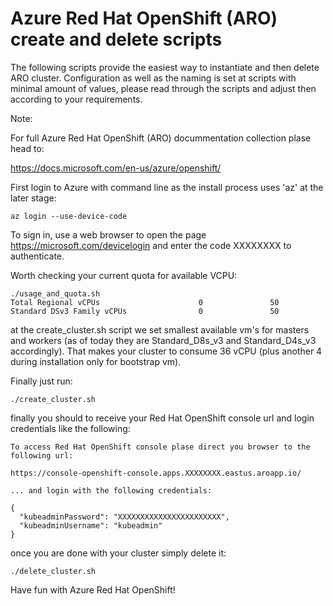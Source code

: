 # Azure Red Hat OpenShift (ARO) create and delete scripts

The following scripts provide the easiest way to instantiate and then delete ARO cluster. Configuration as well as the naming is set at scripts with minimal amount of values, please read through the scripts and adjust then according to your requirements.

Note:

For full Azure Red Hat OpenShift (ARO) docummentation collection plase head to:

https://docs.microsoft.com/en-us/azure/openshift/

First login to Azure with command line as the install process uses 'az' at the later stage:

``` az login --use-device-code ```

To sign in, use a web browser to open the page https://microsoft.com/devicelogin and enter the code XXXXXXXX to authenticate.

Worth checking your current quota for available VCPU:
```
./usage_and_quota.sh
Total Regional vCPUs                      0               50
Standard DSv3 Family vCPUs                0               50
```
at the create_cluster.sh script we set smallest available vm's for masters and workers (as of today they are Standard_D8s_v3 and Standard_D4s_v3 accordingly). That makes your cluster to consume 36 vCPU (plus another 4 during installation only for bootstrap vm).

Finally just run:
```
./create_cluster.sh
```

finally you should to receive your Red Hat OpenShift console url and login credentials like the following:

```
To access Red Hat OpenShift console plase direct you browser to the following url:

https://console-openshift-console.apps.XXXXXXXX.eastus.aroapp.io/

... and login with the following credentials:

{
  "kubeadminPassword": "XXXXXXXXXXXXXXXXXXXXXXX",
  "kubeadminUsername": "kubeadmin"
}
```

once you are done with your cluster simply delete it:

```
./delete_cluster.sh
```
Have fun with Azure Red Hat OpenShift!

